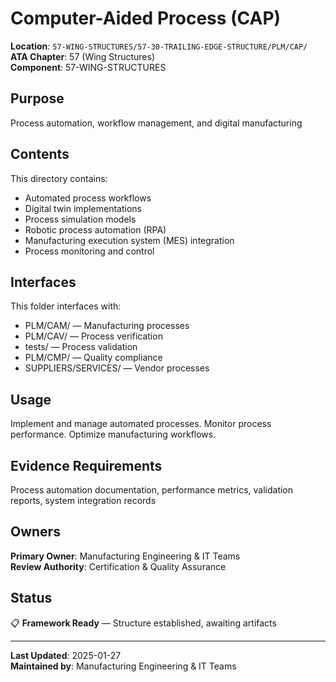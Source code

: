 # Computer-Aided Process (CAP)

**Location**: `57-WING-STRUCTURES/57-30-TRAILING-EDGE-STRUCTURE/PLM/CAP/`  
**ATA Chapter**: 57 (Wing Structures)  
**Component**: 57-WING-STRUCTURES

## Purpose

Process automation, workflow management, and digital manufacturing

## Contents

This directory contains:

- Automated process workflows
- Digital twin implementations
- Process simulation models
- Robotic process automation (RPA)
- Manufacturing execution system (MES) integration
- Process monitoring and control

## Interfaces

This folder interfaces with:

- PLM/CAM/ — Manufacturing processes
- PLM/CAV/ — Process verification
- tests/ — Process validation
- PLM/CMP/ — Quality compliance
- SUPPLIERS/SERVICES/ — Vendor processes

## Usage

Implement and manage automated processes. Monitor process performance. Optimize manufacturing workflows.

## Evidence Requirements

Process automation documentation, performance metrics, validation reports, system integration records

## Owners

**Primary Owner**: Manufacturing Engineering & IT Teams  
**Review Authority**: Certification & Quality Assurance

## Status

📋 **Framework Ready** — Structure established, awaiting artifacts

---

**Last Updated**: 2025-01-27  
**Maintained by**: Manufacturing Engineering & IT Teams
